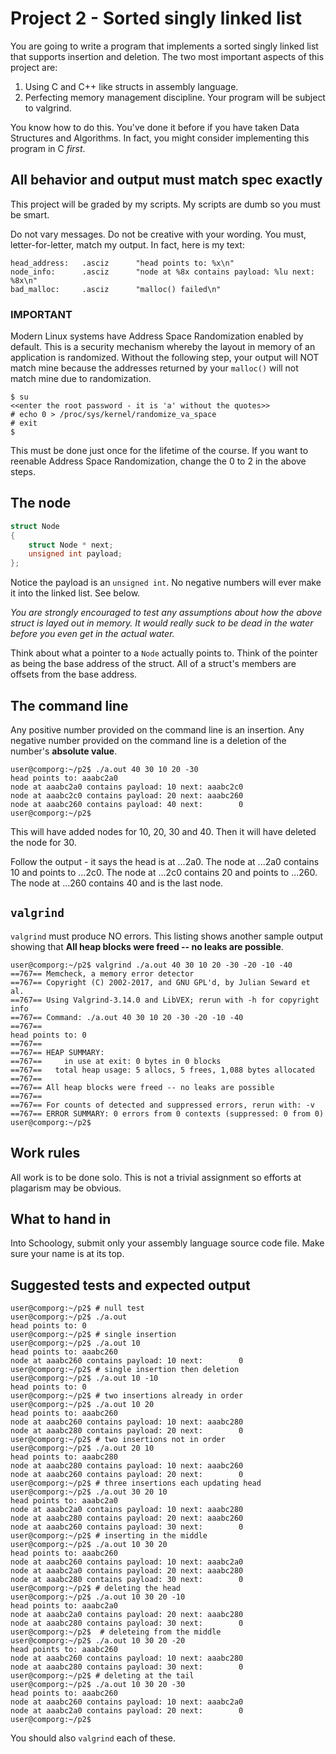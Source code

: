 # Project 2 - Sorted singly linked list

You are going to write a program that implements a sorted singly linked list that supports insertion and deletion. The two most important aspects of this project are:

1. Using C and C++ like structs in assembly language.
2. Perfecting memory management discipline. Your program will be subject to valgrind.

You know how to do this. You've done it before if you have taken Data Structures and Algorithms. In fact, you might consider implementing this program in C *first*.

## All behavior and output must match spec exactly

This project will be graded by my scripts. My scripts are dumb so you must be smart.

Do not vary messages. Do not be creative with your wording. You must, letter-for-letter, match my output. In fact, here is my text:

```text
head_address:	.asciz		"head points to: %x\n"
node_info:		.asciz		"node at %8x contains payload: %lu next: %8x\n"
bad_malloc:		.asciz		"malloc() failed\n"
```

### IMPORTANT

Modern Linux systems have Address Space Randomization enabled by default. This is a security mechanism whereby the layout in memory of an application is randomized. Without the following step, your output will NOT match mine because the addresses returned by your `malloc()` will not match mine due to randomization.

```text
$ su
<<enter the root password - it is 'a' without the quotes>>
# echo 0 > /proc/sys/kernel/randomize_va_space
# exit
$
```

This must be done just once for the lifetime of the course. If you want to reenable Address Space Randomization, change the 0 to 2 in the above steps.

## The node

```c++
struct Node
{
	struct Node * next;
	unsigned int payload;
};
```

Notice the payload is an ```unsigned int```. No negative numbers will ever make it into the linked list. See below.

*You are strongly encouraged to test any assumptions about how the above struct is layed out in memory. It would really suck to be dead in the water before you even get in the actual water.*

Think about what a pointer to a `Node` actually points to. Think of the pointer as being the base address of the struct. All of a struct's members are offsets from the base address.

## The command line

Any positive number provided on the command line is an insertion. Any negative number provided on the command line is a deletion of the number's **absolute value**.

```text
user@comporg:~/p2$ ./a.out 40 30 10 20 -30
head points to: aaabc2a0
node at aaabc2a0 contains payload: 10 next: aaabc2c0
node at aaabc2c0 contains payload: 20 next: aaabc260
node at aaabc260 contains payload: 40 next:        0
user@comporg:~/p2$ 
```

This will have added nodes for 10, 20, 30 and 40. Then it will have deleted the node for 30.

Follow the output - it says the head is at ...2a0. The node at ...2a0 contains 10 and points to ...2c0. The node at ...2c0 contains 20 and points to ...260. The node at ...260 contains 40 and is the last node.

## `valgrind`

`valgrind` must produce NO errors. This listing shows another sample output showing that **All heap blocks were freed -- no leaks are possible**.

```
user@comporg:~/p2$ valgrind ./a.out 40 30 10 20 -30 -20 -10 -40
==767== Memcheck, a memory error detector
==767== Copyright (C) 2002-2017, and GNU GPL'd, by Julian Seward et al.
==767== Using Valgrind-3.14.0 and LibVEX; rerun with -h for copyright info
==767== Command: ./a.out 40 30 10 20 -30 -20 -10 -40
==767== 
head points to: 0
==767== 
==767== HEAP SUMMARY:
==767==     in use at exit: 0 bytes in 0 blocks
==767==   total heap usage: 5 allocs, 5 frees, 1,088 bytes allocated
==767== 
==767== All heap blocks were freed -- no leaks are possible
==767== 
==767== For counts of detected and suppressed errors, rerun with: -v
==767== ERROR SUMMARY: 0 errors from 0 contexts (suppressed: 0 from 0)
user@comporg:~/p2$ 
```

## Work rules

All work is to be done solo. This is not a trivial assignment so efforts at plagarism may be obvious.

## What to hand in

Into Schoology, submit only your assembly language source code file. Make sure your name is at its top.

## Suggested tests and expected output

```text
user@comporg:~/p2$ # null test
user@comporg:~/p2$ ./a.out
head points to: 0
user@comporg:~/p2$ # single insertion
user@comporg:~/p2$ ./a.out 10
head points to: aaabc260
node at aaabc260 contains payload: 10 next:        0
user@comporg:~/p2$ # single insertion then deletion
user@comporg:~/p2$ ./a.out 10 -10
head points to: 0
user@comporg:~/p2$ # two insertions already in order
user@comporg:~/p2$ ./a.out 10 20
head points to: aaabc260
node at aaabc260 contains payload: 10 next: aaabc280
node at aaabc280 contains payload: 20 next:        0
user@comporg:~/p2$ # two insertions not in order
user@comporg:~/p2$ ./a.out 20 10
head points to: aaabc280
node at aaabc280 contains payload: 10 next: aaabc260
node at aaabc260 contains payload: 20 next:        0
user@comporg:~/p2$ # three insertions each updating head
user@comporg:~/p2$ ./a.out 30 20 10
head points to: aaabc2a0
node at aaabc2a0 contains payload: 10 next: aaabc280
node at aaabc280 contains payload: 20 next: aaabc260
node at aaabc260 contains payload: 30 next:        0
user@comporg:~/p2$ # inserting in the middle
user@comporg:~/p2$ ./a.out 10 30 20
head points to: aaabc260
node at aaabc260 contains payload: 10 next: aaabc2a0
node at aaabc2a0 contains payload: 20 next: aaabc280
node at aaabc280 contains payload: 30 next:        0
user@comporg:~/p2$ # deleting the head
user@comporg:~/p2$ ./a.out 10 30 20 -10
head points to: aaabc2a0
node at aaabc2a0 contains payload: 20 next: aaabc280
node at aaabc280 contains payload: 30 next:        0
user@comporg:~/p2$  # deleteing from the middle
user@comporg:~/p2$ ./a.out 10 30 20 -20
head points to: aaabc260
node at aaabc260 contains payload: 10 next: aaabc280
node at aaabc280 contains payload: 30 next:        0
user@comporg:~/p2$ # deleting at the tail
user@comporg:~/p2$ ./a.out 10 30 20 -30
head points to: aaabc260
node at aaabc260 contains payload: 10 next: aaabc2a0
node at aaabc2a0 contains payload: 20 next:        0
user@comporg:~/p2$ 
```

You should also `valgrind` each of these.
